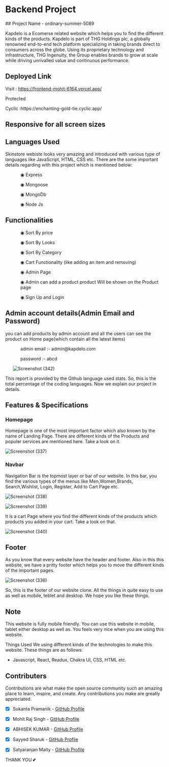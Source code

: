 
<h1>Backend Project </h1>
## Project Name - ordinary-summer-5089

Kapdelo is a Ecomerse related website which helps you to find the different kinds of the products. Kapdelo is part of THG Holdings plc, a globally renowned end-to-end tech platform specializing in taking brands direct to consumers across the globe. Using its proprietary technology and infrastructure, THG Ingenuity, the Group enables brands to grow at scale while driving unrivalled value and continuous performance.

## Deployed Link

Visit : https://frontend-mohit-6164.vercel.app/
<p>Protected</p>
Cyclic :https://enchanting-gold-tie.cyclic.app/

## Responsive for all screen sizes

## Languages Used

Skinstore webiste looks very amazing and introduced with various type of languages like JavaScript, HTML, CSS etc. There are the some important details regarding with this project which is mentioned below:

<ul dir="auto">
 <ol dir="auto">◉ Express </ol>
 <ol dir="auto">◉ Mongoose </ol>
 <ol dir="auto">◉ MongoDb </ol>
 <ol dir="auto">◉ Node Js</ol>
 </ul>
 
 ## Functionalities
 
 <ul dir="auto">
 
 <ol dir="auto">◉ Sort By price </ol>
 <ol dir="auto">◉ Sort By Looks</ol>
 <ol dir="auto">◉ Sort By Category</ol>
 <ol dir="auto">◉ Cart Functionality (like adding an item and removing) </ol>
 <ol dir="auto">◉ Admin Page</ol>
 <ol dir="auto">◉ Admin can add a product product Will be shown on the Product page </ol>
 <ol dir="auto">◉ Sign Up and Login </ol>
 </ul>
 
 ## Admin account details(Admin Email and Password)
 
 <p>you can add products by admin account and all the users can see the product on Home page(which contain all the latest items)</p>
 
  <ul dir="auto">
 
 <ol dir="auto">admin email :- admin@kapdelo.com</ol>
 <ol dir="auto">password :- abcd</ol>
 
 ![Screenshot (342)](https://user-images.githubusercontent.com/107980582/221503010-916d549c-214f-44dd-8d47-e548a328053f.png)

 </ul>

This report is provided by the Github language used stats. So, this is the total percentage of the coding languages. Now we explain our project in details.

## Features & Specifications

### Homepage

Homepage is one of the most important factor which also known by the name of Landing Page. There are different kinds of the Products and populer services are mentioned here. Take a look on it.


![Screenshot (337)](https://user-images.githubusercontent.com/107980582/221499524-d1037907-1c3b-4a00-9ac4-f843eedd9784.png)

### Navbar

Navigation Bar is the topmost layer or bar of our website. In this bar, you find the various types of the menus like Men,Women,Brands, Search,Wishlist, Login, Register, Add to Cart Page etc.


![Screenshot (338)](https://user-images.githubusercontent.com/107980582/221499758-60e94758-12db-470b-af95-5185ac2ba6f0.png)



![Screenshot (339)](https://user-images.githubusercontent.com/107980582/221499899-a74ae265-8bc7-4b41-a1da-001843857483.png)

It is a cart Page where you find the different kinds of the products which products you added in your cart. Take a look on that.

![Screenshot (340)](https://user-images.githubusercontent.com/107980582/221500147-56b1bcf1-c8f0-44e5-9da7-f5ba7a095f29.png)


## Footer

As you know that every website have the header and footer. Also in this this website, we have a pritty footer which helps you to move the different kinds of the important pages.



![Screenshot (336)](https://user-images.githubusercontent.com/107980582/221500339-d967f1fb-9614-4aa6-8b10-9a275fc95287.png)

So, this is the footer of our website clone. All the things in quite easy to use as well as mobile, teblet and desktop. We hope you like these things.

## Note

This website is fully mobile friendly. You can use this website in mobile, tablet either desktop as well as. You feels very nice when you are using this website.

Things Used
We using different kinds of the technologies to make this website. These things are as follows:

- Javascript, React, Readux, Chakra UI, CSS, HTML etc.

## Contributers

 Contributions are what make the open source community such an amazing place to learn, inspire, and create. Any contributions you make are greatly appreciated.

- [x] Sukanta Pramanik - [GitHub Profile](https://github.com/sukanta255)
- [x] Mohit Raj Singh - [GitHub Profile](https://github.com/Mohit-Raj-Singh) 
- [x] ABHISEK KUMAR - [GitHub Profile](https://github.com/Abhisek753)
- [x] Sayyed Sharuk - [GitHub Profile](https://github.com/sayshark75)
- [x] Satyaranjan Maity - [GitHub Profile](https://github.com/Satyaranjan8414)


THANK YOU 💕
